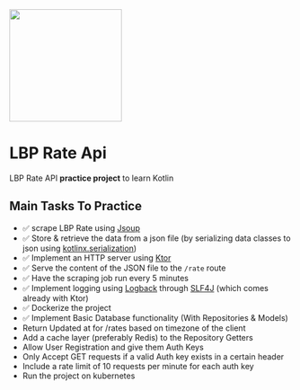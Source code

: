 <img src="https://user-images.githubusercontent.com/21179129/164029239-2dec81e1-c6a1-4b4a-b5ae-2cc328e26286.png" width="200"/>

# LBP Rate Api
LBP Rate API **practice project** to learn Kotlin

## Main Tasks To Practice
- ✅ scrape LBP Rate using [Jsoup](https://jsoup.org/)
- ✅ Store & retrieve the data from a json file (by serializing data classes to json using [kotlinx.serialization](https://github.com/Kotlin/kotlinx.serialization))
- ✅ Implement an HTTP server using [Ktor](https://ktor.io/docs/welcome.html)
- ✅ Serve the content of the JSON file to the `/rate` route
- ✅ Have the scraping job run every 5 minutes
- ✅ Implement logging using [Logback](https://logback.qos.ch/) through [SLF4J](https://www.slf4j.org/) (which comes already with Ktor)
- ✅ Dockerize the project
- ✅ Implement Basic Database functionality (With Repositories & Models)
- Return Updated at for /rates based on timezone of the client
- Add a cache layer (preferably Redis) to the Repository Getters 
- Allow User Registration and give them Auth Keys
- Only Accept GET requests if a valid Auth key exists in a certain header
- Include a rate limit of 10 requests per minute for each auth key
- Run the project on kubernetes 

